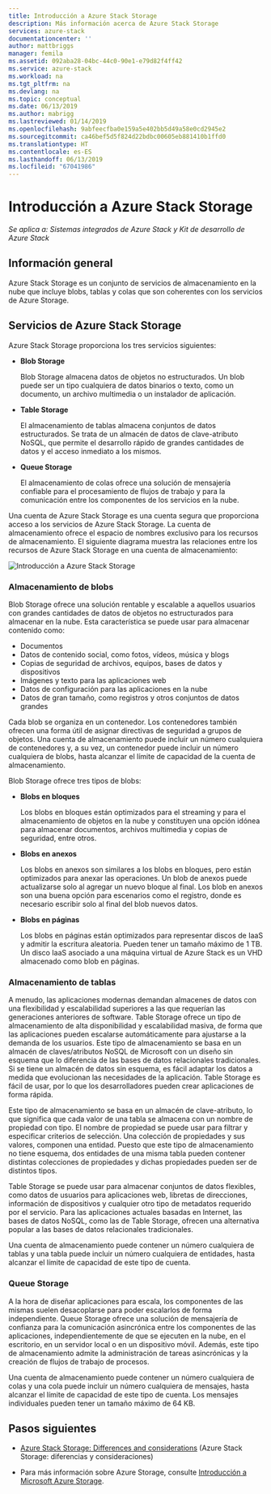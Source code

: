 ```yaml
---
title: Introducción a Azure Stack Storage
description: Más información acerca de Azure Stack Storage
services: azure-stack
documentationcenter: ''
author: mattbriggs
manager: femila
ms.assetid: 092aba28-04bc-44c0-90e1-e79d82f4ff42
ms.service: azure-stack
ms.workload: na
ms.tgt_pltfrm: na
ms.devlang: na
ms.topic: conceptual
ms.date: 06/13/2019
ms.author: mabrigg
ms.lastreviewed: 01/14/2019
ms.openlocfilehash: 9abfeecfba0e159a5e402bb5d49a58e0cd2945e2
ms.sourcegitcommit: ca46bef5d5f824d22bdbc00605eb881410b1ffd0
ms.translationtype: HT
ms.contentlocale: es-ES
ms.lasthandoff: 06/13/2019
ms.locfileid: "67041986"
---
```

# <a name="introduction-to-azure-stack-storage"></a>Introducción a Azure Stack Storage

*Se aplica a: Sistemas integrados de Azure Stack y Kit de desarrollo de Azure Stack*

## <a name="overview"></a>Información general

Azure Stack Storage es un conjunto de servicios de almacenamiento en la nube que incluye blobs, tablas y colas que son coherentes con los servicios de Azure Storage.

## <a name="azure-stack-storage-services"></a>Servicios de Azure Stack Storage

Azure Stack Storage proporciona los tres servicios siguientes:

- **Blob Storage**

    Blob Storage almacena datos de objetos no estructurados. Un blob puede ser un tipo cualquiera de datos binarios o texto, como un documento, un archivo multimedia o un instalador de aplicación.

- **Table Storage**

    El almacenamiento de tablas almacena conjuntos de datos estructurados. Se trata de un almacén de datos de clave-atributo NoSQL, que permite el desarrollo rápido de grandes cantidades de datos y el acceso inmediato a los mismos.

- **Queue Storage**

    El almacenamiento de colas ofrece una solución de mensajería confiable para el procesamiento de flujos de trabajo y para la comunicación entre los componentes de los servicios en la nube.

Una cuenta de Azure Stack Storage es una cuenta segura que proporciona acceso a los servicios de Azure Stack Storage. La cuenta de almacenamiento ofrece el espacio de nombres exclusivo para los recursos de almacenamiento. El siguiente diagrama muestra las relaciones entre los recursos de Azure Stack Storage en una cuenta de almacenamiento:

![Introducción a Azure Stack Storage](media/azure-stack-storage-overview/AzureStackStorageOverview.png)

### <a name="blob-storage"></a>Almacenamiento de blobs

Blob Storage ofrece una solución rentable y escalable a aquellos usuarios con grandes cantidades de datos de objetos no estructurados para almacenar en la nube. Esta característica se puede usar para almacenar contenido como:

- Documentos
- Datos de contenido social, como fotos, vídeos, música y blogs
- Copias de seguridad de archivos, equipos, bases de datos y dispositivos
- Imágenes y texto para las aplicaciones web
- Datos de configuración para las aplicaciones en la nube
- Datos de gran tamaño, como registros y otros conjuntos de datos grandes

Cada blob se organiza en un contenedor. Los contenedores también ofrecen una forma útil de asignar directivas de seguridad a grupos de objetos. Una cuenta de almacenamiento puede incluir un número cualquiera de contenedores y, a su vez, un contenedor puede incluir un número cualquiera de blobs, hasta alcanzar el límite de capacidad de la cuenta de almacenamiento.

Blob Storage ofrece tres tipos de blobs:

- **Blobs en bloques**

    Los blobs en bloques están optimizados para el streaming y para el almacenamiento de objetos en la nube y constituyen una opción idónea para almacenar documentos, archivos multimedia y copias de seguridad, entre otros.

- **Blobs en anexos**

    Los blobs en anexos son similares a los blobs en bloques, pero están optimizados para anexar las operaciones. Un blob de anexos puede actualizarse solo al agregar un nuevo bloque al final. Los blob en anexos son una buena opción para escenarios como el registro, donde es necesario escribir solo al final del blob nuevos datos.

- **Blobs en páginas**

    Los blobs en páginas están optimizados para representar discos de IaaS y admitir la escritura aleatoria. Pueden tener un tamaño máximo de 1 TB. Un disco IaaS asociado a una máquina virtual de Azure Stack es un VHD almacenado como blob en páginas.

### <a name="table-storage"></a>Almacenamiento de tablas

A menudo, las aplicaciones modernas demandan almacenes de datos con una flexibilidad y escalabilidad superiores a las que requerían las generaciones anteriores de software. Table Storage ofrece un tipo de almacenamiento de alta disponibilidad y escalabilidad masiva, de forma que las aplicaciones pueden escalarse automáticamente para ajustarse a la demanda de los usuarios. Este tipo de almacenamiento se basa en un almacén de claves/atributos NoSQL de Microsoft con un diseño sin esquema que lo diferencia de las bases de datos relacionales tradicionales. Si se tiene un almacén de datos sin esquema, es fácil adaptar los datos a medida que evolucionan las necesidades de la aplicación. Table Storage es fácil de usar, por lo que los desarrolladores pueden crear aplicaciones de forma rápida.

Este tipo de almacenamiento se basa en un almacén de clave-atributo, lo que significa que cada valor de una tabla se almacena con un nombre de propiedad con tipo. El nombre de propiedad se puede usar para filtrar y especificar criterios de selección. Una colección de propiedades y sus valores, componen una entidad. Puesto que este tipo de almacenamiento no tiene esquema, dos entidades de una misma tabla pueden contener distintas colecciones de propiedades y dichas propiedades pueden ser de distintos tipos.

Table Storage se puede usar para almacenar conjuntos de datos flexibles, como datos de usuarios para aplicaciones web, libretas de direcciones, información de dispositivos y cualquier otro tipo de metadatos requerido por el servicio. Para las aplicaciones actuales basadas en Internet, las bases de datos NoSQL, como las de Table Storage, ofrecen una alternativa popular a las bases de datos relacionales tradicionales.

Una cuenta de almacenamiento puede contener un número cualquiera de tablas y una tabla puede incluir un número cualquiera de entidades, hasta alcanzar el límite de capacidad de este tipo de cuenta.

### <a name="queue-storage"></a>Queue Storage

A la hora de diseñar aplicaciones para escala, los componentes de las mismas suelen desacoplarse para poder escalarlos de forma independiente. Queue Storage ofrece una solución de mensajería de confianza para la comunicación asincrónica entre los componentes de las aplicaciones, independientemente de que se ejecuten en la nube, en el escritorio, en un servidor local o en un dispositivo móvil. Además, este tipo de almacenamiento admite la administración de tareas asincrónicas y la creación de flujos de trabajo de procesos.

Una cuenta de almacenamiento puede contener un número cualquiera de colas y una cola puede incluir un número cualquiera de mensajes, hasta alcanzar el límite de capacidad de este tipo de cuenta. Los mensajes individuales pueden tener un tamaño máximo de 64 KB.

## <a name="next-steps"></a>Pasos siguientes

- [Azure Stack Storage: Differences and considerations](azure-stack-acs-differences.md) (Azure Stack Storage: diferencias y consideraciones)

- Para más información sobre Azure Storage, consulte [Introducción a Microsoft Azure Storage](/azure/storage/common/storage-introduction).
